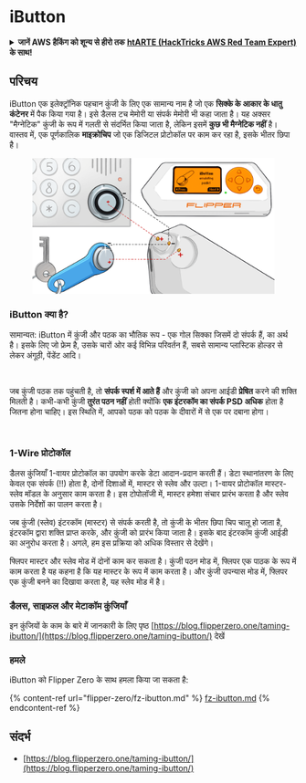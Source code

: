 # iButton

<details>

<summary><strong>जानें AWS हैकिंग को शून्य से हीरो तक</strong> <a href="https://training.hacktricks.xyz/courses/arte"><strong>htARTE (HackTricks AWS Red Team Expert)</strong></a><strong> के साथ!</strong></summary>

HackTricks का समर्थन करने के अन्य तरीके:

* अगर आप अपनी कंपनी का **HackTricks में विज्ञापन देखना चाहते हैं** या **HackTricks को PDF में डाउनलोड करना चाहते हैं** तो [**सब्सक्रिप्शन प्लान्स**](https://github.com/sponsors/carlospolop) देखें!
* [**आधिकारिक PEASS और HackTricks स्वैग**](https://peass.creator-spring.com) प्राप्त करें
* [**The PEASS Family**](https://opensea.io/collection/the-peass-family) की खोज करें, हमारा विशेष [**NFTs**](https://opensea.io/collection/the-peass-family) संग्रह
* **शामिल हों** 💬 [**डिस्कॉर्ड समूह**](https://discord.gg/hRep4RUj7f) या [**टेलीग्राम समूह**](https://t.me/peass) या हमें **ट्विटर** 🐦 [**@carlospolopm**](https://twitter.com/hacktricks_live)** पर फॉलो** करें।
* **हैकिंग ट्रिक्स साझा करें द्वारा PRs सबमिट करके** [**HackTricks**](https://github.com/carlospolop/hacktricks) और [**HackTricks Cloud**](https://github.com/carlospolop/hacktricks-cloud) github repos में।

</details>

## परिचय

iButton एक इलेक्ट्रॉनिक पहचान कुंजी के लिए एक सामान्य नाम है जो एक **सिक्के के आकार के धातु कंटेनर** में पैक किया गया है। इसे डैलस टच मेमोरी या संपर्क मेमोरी भी कहा जाता है। यह अक्सर "मैग्नेटिक" कुंजी के रूप में गलती से संदर्भित किया जाता है, लेकिन इसमें **कुछ भी मैग्नेटिक नहीं** है। वास्तव में, एक पूर्णकालिक **माइक्रोचिप** जो एक डिजिटल प्रोटोकॉल पर काम कर रहा है, इसके भीतर छिपा है।

<figure><img src="../../.gitbook/assets/image (19).png" alt=""><figcaption></figcaption></figure>

### iButton क्या है? <a href="#what-is-ibutton" id="what-is-ibutton"></a>

सामान्यत: iButton में कुंजी और पठक का भौतिक रूप - एक गोल सिक्का जिसमें दो संपर्क हैं, का अर्थ है। इसके लिए जो फ्रेम है, उसके चारों ओर कई विभिन्न परिवर्तन हैं, सबसे सामान्य प्लास्टिक होल्डर से लेकर अंगूठी, पेंडेंट आदि।

<figure><img src="../../.gitbook/assets/image (23) (2).png" alt=""><figcaption></figcaption></figure>

जब कुंजी पठक तक पहुंचती है, तो **संपर्क स्पर्श में आते हैं** और कुंजी को अपना आईडी **प्रेषित** करने की शक्ति मिलती है। कभी-कभी कुंजी **तुरंत पठन नहीं** होती क्योंकि **एक इंटरकॉम का संपर्क PSD अधिक** होता है जितना होना चाहिए। इस स्थिति में, आपको पठक को पठक के दीवारों में से एक पर दबाना होगा।

<figure><img src="../../.gitbook/assets/image (21) (2).png" alt=""><figcaption></figcaption></figure>

### **1-Wire प्रोटोकॉल** <a href="#1-wire-protocol" id="1-wire-protocol"></a>

डैलस कुंजियाँ 1-वायर प्रोटोकॉल का उपयोग करके डेटा आदान-प्रदान करती हैं। डेटा स्थानांतरण के लिए केवल एक संपर्क (!!) होता है, दोनों दिशाओं में, मास्टर से स्लेव और उल्टा। 1-वायर प्रोटोकॉल मास्टर-स्लेव मॉडल के अनुसार काम करता है। इस टोपोलॉजी में, मास्टर हमेशा संचार प्रारंभ करता है और स्लेव उसके निर्देशों का पालन करता है।

जब कुंजी (स्लेव) इंटरकॉम (मास्टर) से संपर्क करती है, तो कुंजी के भीतर छिपा चिप चालू हो जाता है, इंटरकॉम द्वारा शक्ति प्राप्त करके, और कुंजी को प्रारंभ किया जाता है। इसके बाद इंटरकॉम कुंजी आईडी का अनुरोध करता है। अगले, हम इस प्रक्रिया को अधिक विस्तार से देखेंगे।

फ्लिपर मास्टर और स्लेव मोड में दोनों काम कर सकता है। कुंजी पठन मोड में, फ्लिपर एक पाठक के रूप में काम करता है यह कहना है कि यह मास्टर के रूप में काम करता है। और कुंजी उपन्यास मोड में, फ्लिपर एक कुंजी बनने का दिखावा करता है, यह स्लेव मोड में है।

### डैलस, साइफ्रल और मेटाकॉम कुंजियाँ

इन कुंजियों के काम के बारे में जानकारी के लिए पृष्ठ [https://blog.flipperzero.one/taming-ibutton/](https://blog.flipperzero.one/taming-ibutton/) देखें

### हमले

iButton को Flipper Zero के साथ हमला किया जा सकता है:

{% content-ref url="flipper-zero/fz-ibutton.md" %}
[fz-ibutton.md](flipper-zero/fz-ibutton.md)
{% endcontent-ref %}

## संदर्भ

* [https://blog.flipperzero.one/taming-ibutton/](https://blog.flipperzero.one/taming-ibutton/)
